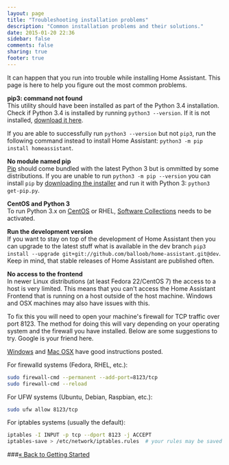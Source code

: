 ```yaml
---
layout: page
title: "Troubleshooting installation problems"
description: "Common installation problems and their solutions."
date: 2015-01-20 22:36
sidebar: false
comments: false
sharing: true
footer: true
---
```


It can happen that you run into trouble while installing Home Assistant. This page is here to help
you figure out the most common problems.

**pip3: command not found**<br>
This utility should have been installed as part of the Python 3.4 installation. Check if Python 3.4
is installed by running `python3 --version`. If it is not installed,
[download it here](https://www.python.org/getit/).

If you are able to successfully run `python3 --version` but not `pip3`, run the following command instead
to install Home Assistant: `python3 -m pip install homeassistant`.

**No module named pip**<br>
[Pip](https://pip.pypa.io/en/stable/) should come bundled with the latest Python 3 but is ommitted
by some distributions. If you are unable to run `python3 -m pip --version` you can install `pip` by
[downloading the installer](https://bootstrap.pypa.io/get-pip.py) and run it with Python 3:
`python3 get-pip.py`.

**CentOS and Python 3**<br>
To run Python 3.x on [CentOS](https://www.centos.org/) or RHEL, [Software Collections](https://www.softwarecollections.org/en/scls/rhscl/rh-python34/) needs to be activated.</p>

**Run the development version**<br>
If you want to stay on top of the development of Home Assistant then you can upgrade to the latest stuff what is available in the dev branch `pip3 install --upgrade git+git://github.com/balloob/home-assistant.git@dev`. Keep in mind, that stable releases of Home Assistant are published often.

**No access to the frontend**<br>
In newer Linux distributions (at least Fedora 22/CentOS 7) the access to a host is very limited.
This means that you can't access the Home Assistant Frontend that is running on a host outside of the host machine. Windows and OSX machines may also have issues with this.

To fix this you will need to open your machine's firewall for TCP traffic over port 8123. The method for doing this will vary depending on your operating system and the firewall you have installed. Below are some suggestions to try. Google is your friend here.

[Windows](http://windows.microsoft.com/en-us/windows/open-port-windows-firewall#1TC=windows-7) and [Mac OSX](https://support.apple.com/en-us/HT201642) have good instructions posted.

For firewalld systems (Fedora, RHEL, etc.):
```bash
sudo firewall-cmd --permanent --add-port=8123/tcp
sudo firewall-cmd --reload
```

For UFW systems (Ubuntu, Debian, Raspbian, etc.):
```bash
sudo ufw allow 8123/tcp
```

For iptables systems (usually the default):
```bash
iptables -I INPUT -p tcp --dport 8123 -j ACCEPT
iptables-save > /etc/network/iptables.rules  # your rules may be saved elsewhere
```
###[&laquo; Back to Getting Started](/getting-started/index.html)
